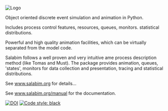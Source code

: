 ![Logo](http://www.salabim.org/salabim_logo_red_black_with_payoff_300px_wide.png)

Object oriented discrete event simulation and animation in Python.

Includes process control features, resources, queues, monitors. statistical distributions.

Powerful and high quality animation facilities, which can be virtually separated from the model code.

Salabim follows a well proven and very intuitive ame process description method (like Tomas and Must).
The package provides animation, queues, 'states', monitors for data
collection and presentation, tracing and statistical distributions.

See www.salabim.org for details...

See www.salabim.org/manual for the documentation.

[![DOI](http://joss.theoj.org/papers/10.21105/joss.00767/status.svg)](https://doi.org/10.21105/joss.00767)
[![Code style: black](https://img.shields.io/badge/code%20style-black-000000.svg)](https://github.com/ambv/black)
